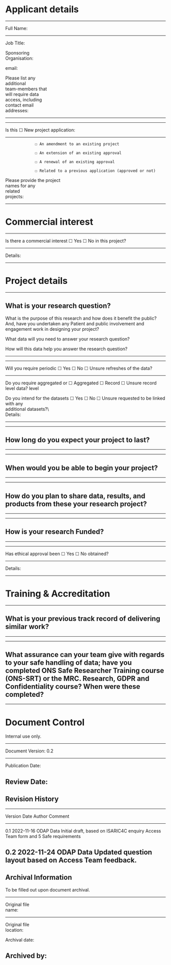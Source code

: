 # Applicant details

  -----------------------------------------------------------------------
  Full Name:           
  -------------------- --------------------------------------------------
  Job Title:           

  Sponsoring           
  Organisation:        

  email:               

                       

  Please list any      
  additional           
  team-members that    
  will require data    
  access, including    
  contact email        
  addresses:           

                       
  -----------------------------------------------------------------------

  ------------------------------------------------------------------------
  Is this        ☐ New project
  application:   
  -------------- ---------------------------------------------------------
                 ☐ An amendment to an existing project

                 ☐ An extension of an existing approval

                 ☐ A renewal of an existing approval

                 ☐ Related to a previous application (approved or not)

  Please provide 
  the project    
  names for any  
  related        
  projects:      

                 
  ------------------------------------------------------------------------

# Commercial interest

  ------------------------------------------------------------------------
  Is there a commercial interest  ☐ Yes  ☐ No
  in this project?                       
  ------------------------------- ------ ---------------------------------
  Details:                               

                                         
  ------------------------------------------------------------------------

# Project details

  -----------------------------------------------------------------------
  What is your research question?
  -----------------------------------------------------------------------

  What is the purpose of this research and how does it benefit the
  public? And, have you undertaken any Patient and public involvement and
  engagement work in designing your project?

  What data will you need to answer your research question?

  How will this data help you answer the research question?

  -----------------------------------------------------------------------

  ------------------------------------------------------------------------
  Will you require periodic         ☐ Yes        ☐ No        ☐ Unsure
  refreshes of the data?                                     
  --------------------------------- ------------ ----------- -------------
  Do you require aggregated or      ☐ Aggregated ☐ Record    ☐ Unsure
  record level data?                             level       

  Do you intend for the datasets    ☐ Yes        ☐ No        ☐ Unsure
  requested to be linked with any                            
  additional datasets?\                                      
  Details:                                                   

                                                             
  ------------------------------------------------------------------------

  -----------------------------------------------------------------------
  How long do you expect your project to last?
  -----------------------------------------------------------------------

  -----------------------------------------------------------------------

  -----------------------------------------------------------------------
  When would you be able to begin your project?
  -----------------------------------------------------------------------

  -----------------------------------------------------------------------

  -----------------------------------------------------------------------
  How do you plan to share data, results, and products from these your
  research project?
  -----------------------------------------------------------------------

  -----------------------------------------------------------------------

  -----------------------------------------------------------------------
  How is your research Funded?
  -----------------------------------------------------------------------

  -----------------------------------------------------------------------

  -----------------------------------------------------------------------
  Has ethical approval been ☐ Yes   ☐ No
  obtained?                         
  ------------------------- ------- -------------------------------------
  Details:                          

                                    
  -----------------------------------------------------------------------

# Training & Accreditation

  -----------------------------------------------------------------------
  What is your previous track record of delivering similar work?
  -----------------------------------------------------------------------

  -----------------------------------------------------------------------

  -----------------------------------------------------------------------
  What assurance can your team give with regards to your safe handling of
  data; have you completed ONS Safe Researcher Training course (ONS-SRT)
  or the MRC. Research, GDPR and Confidentiality course? When were these
  completed?
  -----------------------------------------------------------------------

  -----------------------------------------------------------------------

# Document Control

Internal use only.

  -----------------------------------------------------------------------
  Document Version: 0.2
  ----------------- -----------------------------------------------------
  Publication Date: 

  Review Date:      
  -----------------------------------------------------------------------

## Revision History

  ----------------------------------------------------------------------------
  Version   Date         Author      Comment
  --------- ------------ ----------- -----------------------------------------
  0.1       2022-11-16   ODAP Data   Initial draft, based on ISARIC4C enquiry
                         Access Team form and 5 Safe requirements

  0.2       2022-11-24   ODAP Data   Updated question layout based on
                         Access Team feedback.
  ----------------------------------------------------------------------------

## Archival Information

To be filled out upon document archival.

  -----------------------------------------------------------------------
  Original file     
  name:             
  ----------------- -----------------------------------------------------
  Original file     
  location:         

  Archival date:    

  Archived by:      
  -----------------------------------------------------------------------
